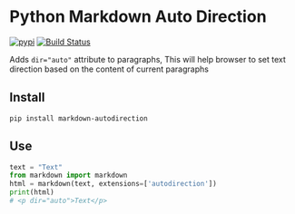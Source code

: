 # Python Markdown Auto Direction

[![pypi](https://img.shields.io/pypi/v/markdown-autodirection.svg?style=flat)][pypi-url]
[![Build Status](https://travis-ci.org/aliva/python-markdown-autodirection.svg?branch=master)][travis-url]

[pypi-url]: https://pypi.org/project/markdown-autodirection/
[travis-url]: https://travis-ci.org/aliva/python-markdown-autodirection

Adds `dir="auto"` attribute to paragraphs,
This will help browser to set text direction based on the content of current paragraphs

## Install

```
pip install markdown-autodirection
```

## Use

```python
text = "Text"
from markdown import markdown
html = markdown(text, extensions=['autodirection'])
print(html)
# <p dir="auto">Text</p>
```
